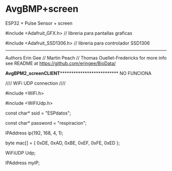 # AvgBMP+screen
 ESP32 + Pulse Sensor + screen 
 
#include <Adafruit_GFX.h>   // libreria para pantallas graficas

#include <Adafruit_SSD1306.h>   // libreria para controlador SSD1306

******************************************************
  Authors Erin Gee // Martin Peach // Thomas Ouellet-Fredericks
  for more info see README at https://github.com/eringee/BioData/
  
  **************AvgBPM2_screenCLIENT****************************************
  NO FUNCIONA
  
//// WiFi UDP connection ////

#include <WiFi.h>

#include <WiFiUdp.h>

const char* ssid     = "ESPdatos";

const char* password = "respiracion";

IPAddress ip(192, 168, 4, 1);

byte mac[] = { 0xDE, 0xAD, 0xBE, 0xEF, 0xFE, 0xED };

WiFiUDP Udp;

IPAddress myIP;  

